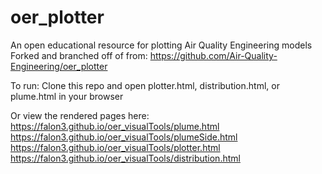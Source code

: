 # oer_plotter
An open educational resource for plotting Air Quality Engineering models
Forked and branched off of from: https://github.com/Air-Quality-Engineering/oer_plotter 

To run: Clone this repo and open plotter.html, distribution.html, or plume.html in your browser     

Or view the rendered pages here:        
https://falon3.github.io/oer_visualTools/plume.html      
https://falon3.github.io/oer_visualTools/plumeSide.html       
https://falon3.github.io/oer_visualTools/plotter.html        
https://falon3.github.io/oer_visualTools/distribution.html    
